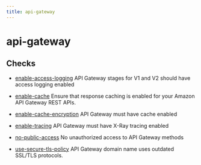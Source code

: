 ```yaml
---
title: api-gateway
---
```


# api-gateway

## Checks


- [enable-access-logging](enable-access-logging) API Gateway stages for V1 and V2 should have access logging enabled

- [enable-cache](enable-cache) Ensure that response caching is enabled for your Amazon API Gateway REST APIs.

- [enable-cache-encryption](enable-cache-encryption) API Gateway must have cache enabled

- [enable-tracing](enable-tracing) API Gateway must have X-Ray tracing enabled

- [no-public-access](no-public-access) No unauthorized access to API Gateway methods

- [use-secure-tls-policy](use-secure-tls-policy) API Gateway domain name uses outdated SSL/TLS protocols.



